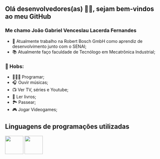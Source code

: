## Olá  desenvolvedores(as) 👋🏼, sejam bem-vindos ao meu GitHub
### Me chamo João Gabriel Venceslau Lacerda Fernandes

- 💼 Atualmente trabalho na Robert Bosch GmbH como aprendiz de desenvolvimento junto com o SENAI;
- 📚 Atualmente faço faculdade de Tecnólogo em Mecatrônica Industrial;
### 💖 Hobs: 
- 👨🏼‍💻 Programar; 
- 🎧 Ouvir músicas; 
- 📺 Ver TV, séries e Youtube;
- 📕 Ler livros;
- 🏞 Passear;
- 🎮 Jogar Videogames;
## Linguagens de programações utilizadas
<img src="https://cdn.jsdelivr.net/gh/devicons/devicon/icons/python/python-original-wordmark.svg" width="60" height="60"/> <img src="https://cdn.jsdelivr.net/gh/devicons/devicon/icons/java/java-original-wordmark.svg" width="60" height="60"/>

